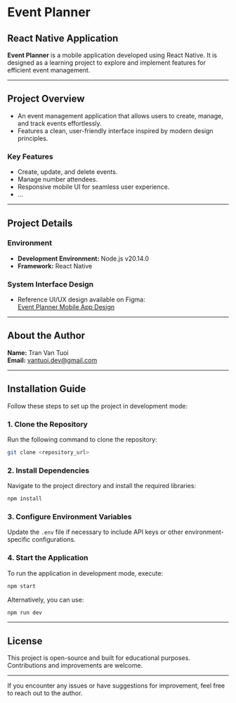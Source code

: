 # Event Planner

## React Native Application

**Event Planner** is a mobile application developed using React Native. It is designed as a learning project to explore and implement features for efficient event management.

---

## **Project Overview**
- An event management application that allows users to create, manage, and track events effortlessly.
- Features a clean, user-friendly interface inspired by modern design principles.

### **Key Features**
- Create, update, and delete events.
- Manage number attendees.
- Responsive mobile UI for seamless user experience.
- ...

---

## **Project Details**

### **Environment**
- **Development Environment:** Node.js v20.14.0
- **Framework:** React Native

### **System Interface Design**
- Reference UI/UX design available on Figma:  
  [Event Planner Mobile App Design](https://www.figma.com/community/file/1015611559875216373/event-planner-mobile-app)

---

## **About the Author**
**Name:** Tran Van Tuoi  
**Email:** [vantuoi.dev@gmail.com](mailto:vantuoi.dev@gmail.com)  

---

## **Installation Guide**

Follow these steps to set up the project in development mode:

### **1. Clone the Repository**
Run the following command to clone the repository:
```bash
git clone <repository_url>
```

### **2. Install Dependencies**
Navigate to the project directory and install the required libraries:
```bash
npm install
```

### **3. Configure Environment Variables**
Update the `.env` file if necessary to include API keys or other environment-specific configurations.

### **4. Start the Application**
To run the application in development mode, execute:
```bash
npm start
```
Alternatively, you can use:
```bash
npm run dev
```

---

## **License**
This project is open-source and built for educational purposes. Contributions and improvements are welcome.

---

If you encounter any issues or have suggestions for improvement, feel free to reach out to the author.

